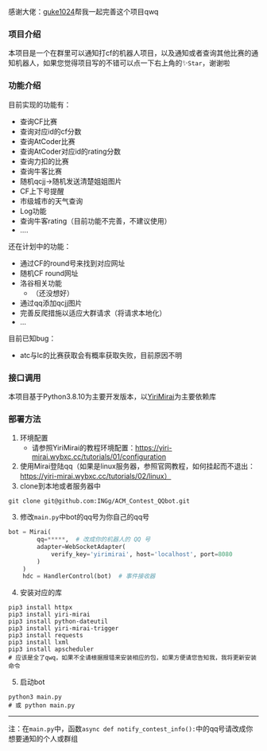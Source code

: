 感谢大佬：[guke1024](https://github.com/guke1024)帮我一起完善这个项目qwq

### 项目介绍
本项目是一个在群里可以通知打cf的机器人项目，以及通知或者查询其他比赛的通知机器人，如果您觉得项目写的不错可以点一下右上角的✨`Star`，谢谢啦


### 功能介绍
目前实现的功能有：
* 查询CF比赛
* 查询对应id的cf分数
* 查询AtCoder比赛
* 查询AtCoder对应id的rating分数
* 查询力扣的比赛
* 查询牛客比赛
* 随机qcjj->随机发送清楚姐姐图片
* CF上下号提醒
* 市级城市的天气查询
* Log功能
* 查询牛客rating（目前功能不完善，不建议使用）
* ....

还在计划中的功能：
* 通过CF的round号来找到对应网址
* 随机CF round网址
* 洛谷相关功能
  * （还没想好）
* 通过qq添加qcjj图片
* 完善反爬措施以适应大群请求（将请求本地化）
* ...

目前已知bug：
* atc与lc的比赛获取会有概率获取失败，目前原因不明

### 接口调用
本项目基于Python3.8.10为主要开发版本，以[YiriMirai](https://github.com/YiriMiraiProject/YiriMirai)为主要依赖库

### 部署方法

1. 环境配置
   * 请参照YiriMirai的教程环境配置：https://yiri-mirai.wybxc.cc/tutorials/01/configuration
2. 使用Mirai登陆qq（如果是linux服务器，参照官网教程，如何挂起而不退出：https://yiri-mirai.wybxc.cc/tutorials/02/linux）
3. clone到本地或者服务器中
~~~shell
git clone git@github.com:INGg/ACM_Contest_QQbot.git
~~~
3. 修改`main.py`中bot的qq号为你自己的qq号
~~~python
bot = Mirai(
        qq=*****,  # 改成你的机器人的 QQ 号
        adapter=WebSocketAdapter(
            verify_key='yirimirai', host='localhost', port=8080
        )
    )
    hdc = HandlerControl(bot)  # 事件接收器
~~~
4. 安装对应的库
~~~shell
pip3 install httpx
pip3 install yiri-mirai
pip3 install python-dateutil
pip3 install yiri-mirai-trigger
pip3 install requests
pip3 install lxml
pip3 install apscheduler
# 应该是全了qwq，如果不全请根据报错来安装相应的包，如果方便请您告知我，我将更新安装命令
~~~

5. 启动bot
~~~shell
python3 main.py
# 或 python main.py
~~~

***
注：在`main.py`中，函数`async def notify_contest_info():`中的qq号请改成你想要通知的个人或群组